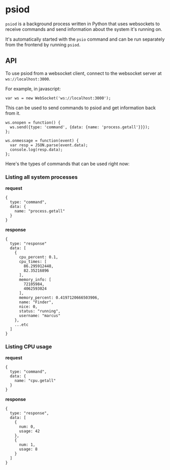 # psiod

`psiod` is a background process written in Python that uses websockets to receive commands and send information about the system it's running on.

It's automatically started with the `psio` command and can be run separately from the frontend by running `psiod`.

## API

To use psiod from a websocket client, connect to the websocket server at `ws://localhost:3000`.

For example, in javascript:

    var ws = new WebSocket('ws://localhost:3000');

This can be used to send commands to psiod and get information back from it.

    ws.onopen = function() {
      ws.send({type: 'command', {data: {name: 'process.getall'}}});
    };
    
    ws.onmessage = function(event) {
      var resp = JSON.parse(event.data);
      console.log(resp.data);
    };

Here's the types of commands that can be used right now:

### Listing all system processes

**request**

    {
      type: "command",
      data: {
        name: "process.getall"
      }
    }

**response**

    {
      type: "response"
      data: [
        {
          cpu_percent: 0.1,
          cpu_times: [
            86.295912448,
            82.35216896
          ],
          memory_info: [
            72105984,
            4062593024
          ],
          memory_percent: 0.4197120666503906,
          name: "Finder",
          nice: 0,
          status: "running",
          username: "marcus"
        },
        ...etc
      ]
    }

### Listing CPU usage

**request**

    {
      type: "command",
      data: {
        name: "cpu.getall"
      }
    }

**response**

    {
      type: "response",
      data: [
        {
          num: 0,
          usage: 42
        },
        {
          num: 1,
          usage: 8
        }
      ]
    }
